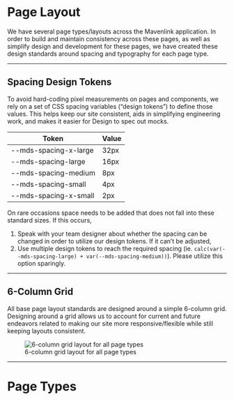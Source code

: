 # Page Layout

We have several page types/layouts across the Mavenlink application. 
In order to build and maintain consistency across these pages, 
as well as simplify design and development for these pages, 
we have created these design standards around spacing and typography for each page type. 

---

## Spacing Design Tokens

To avoid hard-coding pixel measurements on pages and components, 
we rely on a set of CSS spacing variables (“design tokens”) to define those values. 
This helps keep our site consistent, aids in simplifying engineering work, and makes it easier for Design to spec out mocks. 

| Token | Value |
| --- | --- |
| --mds-spacing-x-large | 32px |
| --mds-spacing-large | 16px |
| --mds-spacing-medium | 8px |
| --mds-spacing-small | 4px |
| --mds-spacing-x-small | 2px |

On rare occasions space needs to be added that does not fall into these standard sizes. 
If this occurs, 

1. Speak with your team designer about whether the spacing can be changed in order to utilize our design tokens. If it can’t be adjusted,
1. Use multiple design tokens to reach the required spacing (ie. `calc(var(--mds-spacing-large) + var(--mds-spacing-medium))`). 
   Please utilize this option sparingly.

---

## 6-Column Grid

All base page layout standards are designed around a simple 6-column grid. 
Designing around a grid allows us to account for current and future endeavors related to making our site more responsive/flexible while still keeping layouts consistent. 

<figure>
  <img alt="6-column grid layout for all page types" src="/design-patterns/pages/images/image8.jpg" />
  <figcaption>6-column grid layout for all page types</figcaption>
</figure>

---

# Page Types
